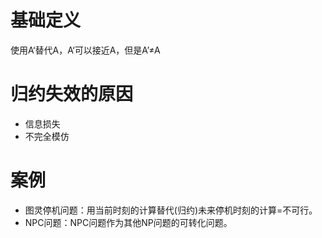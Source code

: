 

# 基础定义

使用A‘替代A，A‘可以接近A，但是A’≠A

# 归约失效的原因

- 信息损失
- 不完全模仿
# 案例

- 图灵停机问题：用当前时刻的计算替代(归约)未来停机时刻的计算=不可行。
- NPC问题：NPC问题作为其他NP问题的可转化问题。